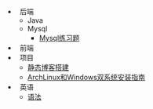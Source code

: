 - &nbsp;&nbsp;后端
  - Java
  - Mysql
    - [Mysql练习题](md/back-end/mysql/Mysql练习题.md)
- &nbsp;&nbsp;前端
- &nbsp;&nbsp;项目
  - [静态博客搭建](md/project/静态博客搭建.md)
  - [ArchLinux和Windows双系统安装指南](md/project/ArchLinux和Windows双系统安装指南.md)
- &nbsp;&nbsp;英语
  - [语法](md/english/英语语法.md) 